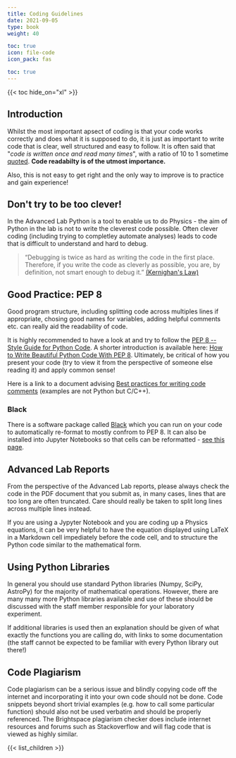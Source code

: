 ```yaml
---
title: Coding Guidelines
date: 2021-09-05
type: book
weight: 40

toc: true
icon: file-code
icon_pack: fas

toc: true
---
```


 {{< toc hide_on="xl" >}}

## Introduction
Whilst the most important apsect of coding is that your code works
correctly and does what it is supposed to do, it is just as important
to write code that is clear, well structured and easy to follow.
It is often said that "*code is written once and read many times*",
with a ratio of 10 to 1 sometime [quoted](https://www.goodreads.com/quotes/835238-indeed-the-ratio-of-time-spent-reading-versus-writing-is).
**Code readabilty is of the utmost importance.**

Also, this is not easy to get right and the only way to improve is to practice and gain experience!

## Don't try to be too clever!

In the Advanced Lab Python is a tool to enable us to do Physics - the
aim of Python in the lab is not to write the cleverest code possible.
Often clever coding (including trying to completley automate analyses)
leads to code that is difficult to understand and hard to debug.

> “Debugging is twice as hard as writing the code in the first
  place. Therefore, if you write the code as cleverly as possible, you
  are, by definition, not smart enough to debug it.”
  [(Kernighan's Law)](https://github.com/dwmkerr/hacker-laws#kernighans-law)


## Good Practice: PEP 8

Good program structure, including splitting code across multiples
lines if appropriate, chosing good names for variables, adding helpful
comments etc. can really aid the readability of code.

It is highly recommended to have a look at and try to follow the [PEP
 8 -- Style Guide for Python
 Code](https://www.python.org/dev/peps/pep-0008/).  A shorter
 introduction is available here: [How to Write Beautiful Python Code
 With PEP 8](https://realpython.com/python-pep8/). Ultimately, be
 critical of how you present your code (try to view it from the
 perspective of someone else reading it) and apply common sense!

Here is a link to a document advising [Best practices for writing code
comments](https://stackoverflow.blog/2021/07/05/best-practices-for-writing-code-comments/)
(examples are not Python but C/C++). 

### Black

There is a software package called
[Black](https://black.readthedocs.io/en/stable/) which you can run on
your code to automatically re-format to mostly confrom to PEP 8. It
can also be installed into Jupyter Notebooks so that cells can be
reformatted - [see this
page](https://github.com/drillan/jupyter-black).

## Advanced Lab Reports

From the perspective of the Advanced Lab reports, please always check the code
in the PDF document that you submit as, in many cases, lines that are
too long are often truncated. Care should really be taken to split
long lines across multiple lines instead.

If you are using a Jypyter Notebook and you are coding up a Physics
equations, it can be very helpful to have the equation displayed using
LaTeX in a Markdown cell impediately before the code cell, and to
structure the Python code similar to the mathematical form.

## Using Python Libraries

In general you should use standard Python libraries (Numpy, SciPy,
AstroPy) for the majority of mathematical operations. However, there
are many many more Python libraries available and use of these should
be discussed with the staff member responsible for your laboratory
experiment.

If additional libraries is used then an
explanation should be given of what exactly the functions you are
calling do, with links to some documentation (the staff cannot be
expected to be familiar with every Python library out there!)

## Code Plagiarism

Code plagiarism can be a serious issue and blindly copying code off
the internet and incorporating it into your own code should not be
done. Code snippets beyond short trivial examples (e.g. how to call
some particular function) should also not be used verbatim and should
be properly referenced. The Brightspace plagiarism checker does
include internet resources and forums such as Stackoverflow and will
flag code that is viewed as highly similar.


{{< list_children >}}


